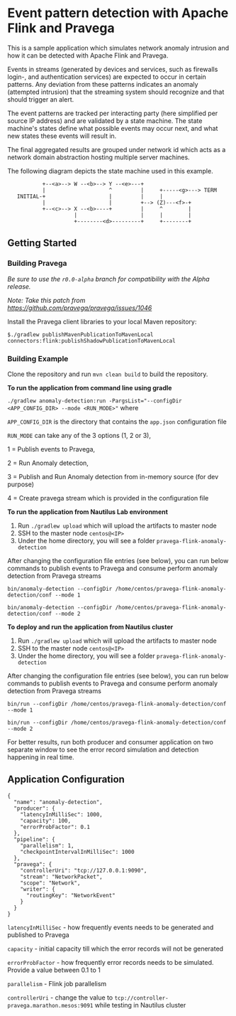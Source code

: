 
Event pattern detection with Apache Flink and Pravega
=====================================================

This is a sample application which simulates network anomaly intrusion and how it can be detected with Apache Flink and Pravega.

Events in streams (generated by devices and services, such as firewalls login-, and authentication services) are expected to occur in certain patterns. Any deviation from these patterns indicates an anomaly (attempted intrusion) that the streaming system should recognize and that should trigger an alert.

The event patterns are tracked per interacting party (here simplified per source IP address) and are validated by a state machine. The state machine's states define what possible events may occur next, and what new states these events will result in.
 
The final aggregated results are grouped under network id which acts as a network domain abstraction hosting multiple server machines.

The following diagram depicts the state machine used in this example.

```
           +--<a>--> W --<b>--> Y --<e>---+
           |                    ^         |     +-----<g>---> TERM
   INITIAL-+                    |         |     |
           |                    |         +--> (Z)---<f>-+
           +--<c>--> X --<b>----+         |     ^        |
                     |                    |     |        |
                     +--------<d>---------+     +--------+
```

Getting Started
---------------


### Building Pravega

_Be sure to use the `r0.0-alpha` branch for compatibility with the Alpha release._

_Note: Take this patch from https://github.com/pravega/pravega/issues/1046_

Install the Pravega client libraries to your local Maven repository:
```
$./gradlew publishMavenPublicationToMavenLocal connectors:flink:publishShadowPublicationToMavenLocal
```

### Building Example 

Clone the repository and run `mvn clean build` to build the repository.

<b>To run the application from command line using gradle</b>

`./gradlew anomaly-detection:run -PargsList="--configDir <APP_CONFIG_DIR> --mode <RUN_MODE>"` where
 
`APP_CONFIG_DIR` is the directory that contains the `app.json` configuration file
 
`RUN_MODE` can take any of the 3 options (1, 2 or 3), 

1 = Publish events to Pravega, 

2 = Run Anomaly detection, 

3 = Publish and Run Anomaly detection from in-memory source (for dev purpose)

4 = Create pravega stream which is provided in the configuration file
  
<b>To run the application from Nautilus Lab environment</b>

1) Run `./gradlew upload` which will upload the artifacts to master node
2) SSH to the master node `centos@<IP>` 
3) Under the home directory, you will see a folder `pravega-flink-anomaly-detection`

After changing the configuration file entries (see below), you can run below commands to publish events to Pravega and consume perform anomaly detection from Pravega streams

`bin/anomaly-detection --configDir /home/centos/pravega-flink-anomaly-detection/conf --mode 1`

`bin/anomaly-detection --configDir /home/centos/pravega-flink-anomaly-detection/conf --mode 2`

<b>To deploy and run the application from Nautilus cluster</b>

1) Run `./gradlew upload` which will upload the artifacts to master node
2) SSH to the master node `centos@<IP>` 
3) Under the home directory, you will see a folder `pravega-flink-anomaly-detection`

After changing the configuration file entries (see below), you can run below commands to publish events to Pravega and consume perform anomaly detection from Pravega streams

`bin/run --configDir /home/centos/pravega-flink-anomaly-detection/conf --mode 1`

`bin/run --configDir /home/centos/pravega-flink-anomaly-detection/conf --mode 2`

For better results, run both producer and consumer application on two separate window to see the error record simulation and detection happening in real time. 

Application Configuration
-------------------------

```
{
  "name": "anomaly-detection",
  "producer": {
    "latencyInMilliSec": 1000,
    "capacity": 100,
    "errorProbFactor": 0.1
  },
  "pipeline": {
    "parallelism": 1,
    "checkpointIntervalInMilliSec": 1000
  },
  "pravega": {
    "controllerUri": "tcp://127.0.0.1:9090",
    "stream": "NetworkPacket",
    "scope": "Network",
    "writer": {
      "routingKey": "NetworkEvent"
    }
  }
}

```

`latencyInMilliSec` - how frequently events needs to be generated and published to Pravega

`capacity` - initial capacity till which the error records will not be generated

`errorProbFactor` - how frequently error records needs to be simulated. Provide a value between 0.1 to 1

`parallelism` - Flink job parallelism

`controllerUri` - change the value to `tcp://controller-pravega.marathon.mesos:9091` while testing in Nautilus cluster 